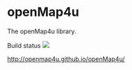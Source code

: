 openMap4u
=========

The openMap4u library.

Build status <image src="https://travis-ci.org/openMap4u/openMap4u.svg?branch=master"/>

http://openmap4u.github.io/openMap4u/
